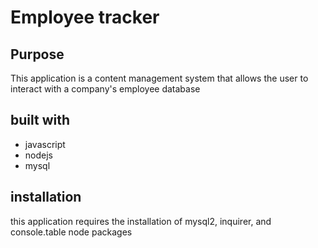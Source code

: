 # Employee tracker

## Purpose
This application is a content management system that allows the user to interact with a company's employee database

## built with
* javascript
* nodejs
* mysql

## installation
this application requires the installation of mysql2, inquirer, and console.table node packages

